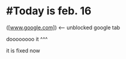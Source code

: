 # #Today is feb. 16

([www.google.com]) <-- unblocked google tab

doooooooo it ^^^

it is fixed now
